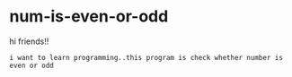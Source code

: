 # num-is-even-or-odd

hi friends!!
    
    i want to learn programming..this program is check whether number is even or odd
